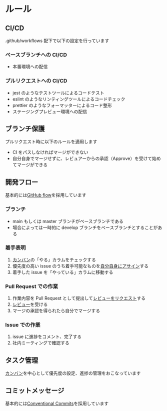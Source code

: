 # ルール

## CI/CD

.github/workflows 配下で以下の設定を行っています

### ベースブランチへの CI/CD

- 本番環境への配信

### プルリクエストへの CI/CD

- jest のようなテストツールによるコードテスト
- eslint のようなリンティングツールによるコードチェック
- prettier のようなフォーマッターによるコード整形
- ステージングプレビュー環境への配信

## ブランチ保護

プルリクエスト時に以下のルールを適用します

- CI をパスしなければマージができない
- 自分自身でマージせずに、レビュアーからの承認（Approve）を受けて始めてマージができる

## 開発フロー

基本的には[GitHub flow](https://docs.github.com/ja/get-started/quickstart/github-flow)を採用しています

### ブランチ

- main もしくは master ブランチがベースブランチである
- 場合によっては一時的に develop ブランチをベースブランチとすることがある

### 着手表明

1. [カンバン](https://github.com/orgs/tuqulore/projects/2/views/1)の「やる」カラムをチェックする
2. 優先度の高い issue のうち着手可能なものを[自分自身にアサイン](https://docs.github.com/ja/issues/tracking-your-work-with-issues/assigning-issues-and-pull-requests-to-other-github-users)する
3. 着手した issue を「やっている」カラムに移動する

### Pull Request での作業

1. 作業内容を Pull Request として提出して[レビューをリクエスト](https://docs.github.com/ja/pull-requests/collaborating-with-pull-requests/proposing-changes-to-your-work-with-pull-requests/requesting-a-pull-request-review)する
2. [レビュー](https://docs.github.com/ja/pull-requests/collaborating-with-pull-requests/reviewing-changes-in-pull-requests/about-pull-request-reviews)を受ける
3. マージの承認を得られたら自分でマージする

### Issue での作業

1. issue に進捗をコメント、完了する
2. 社内ミーティングで確認する

## タスク管理

[カンバン](https://github.com/orgs/tuqulore/projects/2/views/1)を中心として優先度の設定、進捗の管理をおこなっています

## コミットメッセージ

基本的には[Conventional Commits](https://www.conventionalcommits.org/ja/v1.0.0/)を採用しています

